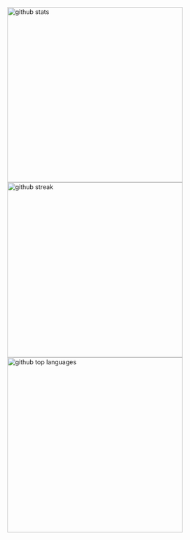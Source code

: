 <img style="width: 400px;" src="https://github-readme-stats.vercel.app/api?username=pyromagne&amp;theme=tokyonight&amp;show_icons=true&amp;hide_border=true&amp;count_private=true" alt="github stats">
<img style="width: 400px;" src="https://github-readme-streak-stats.herokuapp.com/?user=pyromagne&amp;theme=tokyonight&amp;hide_border=true" alt="github streak">
<img style="width: 400px;" src="https://github-readme-stats.vercel.app/api/top-langs/?username=pyromagne&amp;theme=tokyonight&amp;show_icons=true&amp;hide_border=true&amp;layout=compact" alt="github top languages">
